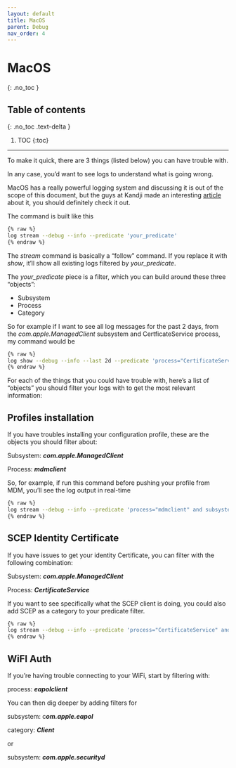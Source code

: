 ```yaml
---
layout: default
title: MacOS
parent: Debug
nav_order: 4
---
```


# MacOS
{: .no_toc }

## Table of contents
{: .no_toc .text-delta }

1. TOC
{:toc}

---

To make it quick, there are 3 things (listed below) you can have trouble with.

In any case, you’d want to see logs to understand what is going wrong.

MacOS has a really powerful logging system and discussing it is out of the scope of this document, but the guys at Kandji made an interesting [article](https://blog.kandji.io/mac-logging-and-the-log-command-a-guide-for-apple-admins) about it, you should definitely check it out.

The command is built like this

```sh
{% raw %}
log stream --debug --info --predicate 'your_predicate'
{% endraw %}
```

The _stream_ command is basically a “follow” command. If you replace it with _show_, it’ll show all existing logs filtered by _your_predicate_.

The _your_predicate_ piece is a filter, which you can build around these three “objects”:

- Subsystem
- Process
- Category


So for example if I want to see all log messages for the past 2 days, from the _com.apple.ManagedClient_ subsystem and CertficateService process, my command would be

```sh
{% raw %}
log show --debug --info --last 2d --predicate 'process="CertificateService" and subsystem="com.apple.ManagedClient"'
{% endraw %}
```

For each of the things that you could have trouble with, here’s a list of “objects” you should filter your logs with to get the most relevant information:

## Profiles installation

If you have troubles installing your configuration profile, these are the objects you should filter about:

Subsystem: ***com.apple.ManagedClient***

Process: ***mdmclient*** 

So, for example, if run this command before pushing your profile from MDM, you’ll see the log output in real-time

```sh
{% raw %}
log stream --debug --info --predicate 'process="mdmclient" and subsystem="com.apple.ManagedClient"'
{% endraw %}
```

## SCEP Identity Certificate

If you have issues to get your identity Certificate, you can filter with the following combination:

Subsystem: ***com.apple.ManagedClient***

Process: ***CertificateService***

If you want to see specifically what the SCEP client is doing, you could also add SCEP as a category to your predicate filter.

```sh
{% raw %}
log stream --debug --info --predicate 'process="CertificateService" and subsystem="com.apple.ManagedClient" and category="SCEP"'
{% endraw %}
```

## WiFI Auth

If you’re having trouble connecting to your WiFi, start by filtering with:

process: ***eapolclient***

You can then dig deeper by adding filters for

subsystem: c***om.apple.eapol***

category: ***Client***

or

subsystem: ***com.apple.securityd***
